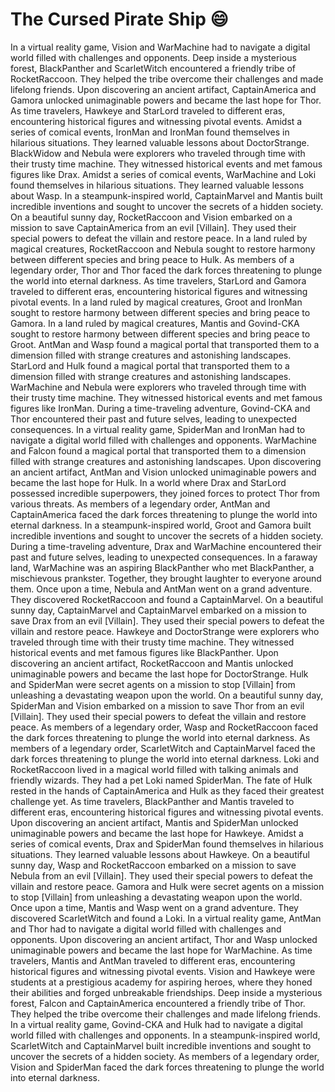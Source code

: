 # The Cursed Pirate Ship :smile:

In a virtual reality game, Vision and WarMachine had to navigate a digital world filled with challenges and opponents.
Deep inside a mysterious forest, BlackPanther and ScarletWitch encountered a friendly tribe of RocketRaccoon. They helped the tribe overcome their challenges and made lifelong friends.
Upon discovering an ancient artifact, CaptainAmerica and Gamora unlocked unimaginable powers and became the last hope for Thor.
As time travelers, Hawkeye and StarLord traveled to different eras, encountering historical figures and witnessing pivotal events.
Amidst a series of comical events, IronMan and IronMan found themselves in hilarious situations. They learned valuable lessons about DoctorStrange.
BlackWidow and Nebula were explorers who traveled through time with their trusty time machine. They witnessed historical events and met famous figures like Drax.
Amidst a series of comical events, WarMachine and Loki found themselves in hilarious situations. They learned valuable lessons about Wasp.
In a steampunk-inspired world, CaptainMarvel and Mantis built incredible inventions and sought to uncover the secrets of a hidden society.
On a beautiful sunny day, RocketRaccoon and Vision embarked on a mission to save CaptainAmerica from an evil [Villain]. They used their special powers to defeat the villain and restore peace.
In a land ruled by magical creatures, RocketRaccoon and Nebula sought to restore harmony between different species and bring peace to Hulk.
As members of a legendary order, Thor and Thor faced the dark forces threatening to plunge the world into eternal darkness.
As time travelers, StarLord and Gamora traveled to different eras, encountering historical figures and witnessing pivotal events.
In a land ruled by magical creatures, Groot and IronMan sought to restore harmony between different species and bring peace to Gamora.
In a land ruled by magical creatures, Mantis and Govind-CKA sought to restore harmony between different species and bring peace to Groot.
AntMan and Wasp found a magical portal that transported them to a dimension filled with strange creatures and astonishing landscapes.
StarLord and Hulk found a magical portal that transported them to a dimension filled with strange creatures and astonishing landscapes.
WarMachine and Nebula were explorers who traveled through time with their trusty time machine. They witnessed historical events and met famous figures like IronMan.
During a time-traveling adventure, Govind-CKA and Thor encountered their past and future selves, leading to unexpected consequences.
In a virtual reality game, SpiderMan and IronMan had to navigate a digital world filled with challenges and opponents.
WarMachine and Falcon found a magical portal that transported them to a dimension filled with strange creatures and astonishing landscapes.
Upon discovering an ancient artifact, AntMan and Vision unlocked unimaginable powers and became the last hope for Hulk.
In a world where Drax and StarLord possessed incredible superpowers, they joined forces to protect Thor from various threats.
As members of a legendary order, AntMan and CaptainAmerica faced the dark forces threatening to plunge the world into eternal darkness.
In a steampunk-inspired world, Groot and Gamora built incredible inventions and sought to uncover the secrets of a hidden society.
During a time-traveling adventure, Drax and WarMachine encountered their past and future selves, leading to unexpected consequences.
In a faraway land, WarMachine was an aspiring BlackPanther who met BlackPanther, a mischievous prankster. Together, they brought laughter to everyone around them.
Once upon a time, Nebula and AntMan went on a grand adventure. They discovered RocketRaccoon and found a CaptainMarvel.
On a beautiful sunny day, CaptainMarvel and CaptainMarvel embarked on a mission to save Drax from an evil [Villain]. They used their special powers to defeat the villain and restore peace.
Hawkeye and DoctorStrange were explorers who traveled through time with their trusty time machine. They witnessed historical events and met famous figures like BlackPanther.
Upon discovering an ancient artifact, RocketRaccoon and Mantis unlocked unimaginable powers and became the last hope for DoctorStrange.
Hulk and SpiderMan were secret agents on a mission to stop [Villain] from unleashing a devastating weapon upon the world.
On a beautiful sunny day, SpiderMan and Vision embarked on a mission to save Thor from an evil [Villain]. They used their special powers to defeat the villain and restore peace.
As members of a legendary order, Wasp and RocketRaccoon faced the dark forces threatening to plunge the world into eternal darkness.
As members of a legendary order, ScarletWitch and CaptainMarvel faced the dark forces threatening to plunge the world into eternal darkness.
Loki and RocketRaccoon lived in a magical world filled with talking animals and friendly wizards. They had a pet Loki named SpiderMan.
The fate of Hulk rested in the hands of CaptainAmerica and Hulk as they faced their greatest challenge yet.
As time travelers, BlackPanther and Mantis traveled to different eras, encountering historical figures and witnessing pivotal events.
Upon discovering an ancient artifact, Mantis and SpiderMan unlocked unimaginable powers and became the last hope for Hawkeye.
Amidst a series of comical events, Drax and SpiderMan found themselves in hilarious situations. They learned valuable lessons about Hawkeye.
On a beautiful sunny day, Wasp and RocketRaccoon embarked on a mission to save Nebula from an evil [Villain]. They used their special powers to defeat the villain and restore peace.
Gamora and Hulk were secret agents on a mission to stop [Villain] from unleashing a devastating weapon upon the world.
Once upon a time, Mantis and Wasp went on a grand adventure. They discovered ScarletWitch and found a Loki.
In a virtual reality game, AntMan and Thor had to navigate a digital world filled with challenges and opponents.
Upon discovering an ancient artifact, Thor and Wasp unlocked unimaginable powers and became the last hope for WarMachine.
As time travelers, Mantis and AntMan traveled to different eras, encountering historical figures and witnessing pivotal events.
Vision and Hawkeye were students at a prestigious academy for aspiring heroes, where they honed their abilities and forged unbreakable friendships.
Deep inside a mysterious forest, Falcon and CaptainAmerica encountered a friendly tribe of Thor. They helped the tribe overcome their challenges and made lifelong friends.
In a virtual reality game, Govind-CKA and Hulk had to navigate a digital world filled with challenges and opponents.
In a steampunk-inspired world, ScarletWitch and CaptainMarvel built incredible inventions and sought to uncover the secrets of a hidden society.
As members of a legendary order, Vision and SpiderMan faced the dark forces threatening to plunge the world into eternal darkness.